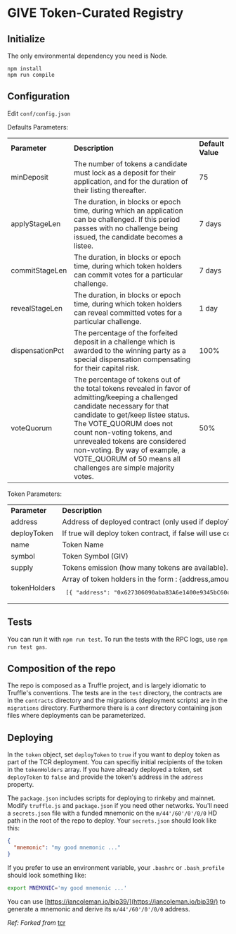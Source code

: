 # GIVE Token-Curated Registry


## Initialize
The only environmental dependency you need is Node.
```
npm install
npm run compile
```
## Configuration 

Edit `conf/config.json` 

Defaults Parameters:

<table>
  <tr>
    <td><b>Parameter</td>
    <td><b>Description</td>
    <td><b>Default Value</td>
  </tr>
  <tr>
    <td>minDeposit</td>
    <td>The number of tokens a candidate must lock as a deposit for their application, and for the duration of their listing thereafter.</td>
    <td>75</td>
  </tr>
  <tr>
    <td>applyStageLen</td>
    <td>The duration, in blocks or epoch time, during which an application can be challenged. If this period passes with no challenge being issued, the candidate becomes a listee.</td>
    <td>7 days</td>
  </tr>
  <tr>
    <td>commitStageLen</td>
    <td>The duration, in blocks or epoch time, during which token holders can commit votes for a particular challenge.</td>
    <td>7 days</td>
  </tr>
  <tr>
    <td>revealStageLen</td>
    <td>The duration, in blocks or epoch time, during which token holders can reveal committed votes for a particular challenge.</td>
    <td>1 day</td>
  </tr>
  <tr>
    <td>dispensationPct</td>
    <td>The percentage of the forfeited deposit in a challenge which is awarded to the winning party as a special dispensation compensating for their capital risk.</td>
    <td>100%</td>
  </tr>
  <tr>
    <td>voteQuorum</td>
    <td>The percentage of tokens out of the total tokens revealed in favor of admitting/keeping a challenged candidate necessary for that candidate to get/keep listee status. The VOTE_QUORUM does not count non-voting tokens, and unrevealed tokens are considered non-voting. By way of example, a VOTE_QUORUM of 50 means all challenges are simple majority votes.</td>
    <td>50%</td>
  </tr>
</table>

Token Parameters:

<table>
  <tr>
    <td><b>Parameter</td>
    <td><b>Description</td>
  </tr>
  <tr>
    <td>address</td>
    <td>Address of deployed contract (only used if deployToken=false).</td>
  </tr>
  <tr>
    <td>deployToken</td>
    <td>If true will deploy token contract, if false will use contract address from previous parameter</td>
  </tr>
  <tr>
    <td>name</td>
    <td>Token Name</td>
  </tr>
  <tr>
    <td>symbol</td>
    <td>Token Symbol (GIV)</td>
  </tr>
  <tr>
    <td>supply</td>
    <td>Tokens emission (how many tokens are available). (18 decimals)</td>
  </tr>
  <tr>
    <td>tokenHolders</td>
    <td>Array of token holders in the form : {address,amount} , Example : <pre> [{ "address": "0x627306090abaB3A6e1400e9345bC60c78a8BEf57", "amount": "250000000000000000000000000" }, { "address": "0xf17f52151EbEF6C7334FAD080c5704D77216b732", "amount": "250000000000000000000000000" }]`</pre></td>
  </tr>
</table>

## Tests

You can run it with `npm run test`. 
To run the tests with the RPC logs, use `npm run test gas`.

## Composition of the repo
The repo is composed as a Truffle project, and is largely idiomatic to Truffle's conventions. The tests are in the `test` directory, the contracts are in the `contracts` directory and the migrations (deployment scripts) are in the `migrations` directory. Furthermore there is a `conf` directory containing json files where deployments can be parameterized.

## Deploying 
In the `token` object, set `deployToken` to `true` if you want to deploy token as part of the TCR deployment. You can specifiy initial recipients of the token in the `tokenHolders` array. If you have already deployed a token, set `deployToken` to `false` and provide the token's address in the `address` property.

The `package.json` includes scripts for deploying to rinkeby and mainnet. Modify `truffle.js` and `package.json` if you need other networks. You'll need a `secrets.json` file with a funded mnemonic on the `m/44'/60'/0'/0/0` HD path in the root of the repo to deploy. Your `secrets.json` should look like this:

```json
{
  "mnemonic": "my good mnemonic ..."
}
```

If you prefer to use an environment variable, your `.bashrc` or `.bash_profile` should look something like:

```bash
export MNEMONIC='my good mnemonic ...'
```

You can use [https://iancoleman.io/bip39/](https://iancoleman.io/bip39/) to generate a mnemonic and derive its `m/44'/60'/0'/0/0` address.

*Ref: Forked from* [tcr](https://github.com/skmgoldin/tcr)
